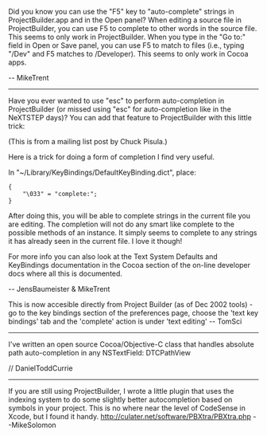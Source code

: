 

Did you know you can use the "F5" key to "auto-complete" strings in ProjectBuilder.app and in the Open panel? When editing a source file in ProjectBuilder, you can use F5 to complete to other words in the source file. This seems to only work in ProjectBuilder. When you type in the "Go to:" field in Open or Save panel, you can use F5 to match to files (i.e., typing "/Dev" and F5 matches to /Developer). This seems to only work in Cocoa apps. 

-- MikeTrent 

----

Have you ever wanted to use "esc" to perform auto-completion in ProjectBuilder (or missed using "esc" for auto-completion like in the NeXTSTEP days)? You can add that feature to ProjectBuilder with this little trick:

(This is from a mailing list post by Chuck Pisula.)

Here is a trick for doing a form of completion I find very useful.

In "~/Library/KeyBindings/DefaultKeyBinding.dict", place:

    
	{
	    "\033" = "complete:";
	}


After doing this, you will be able to <esc> complete strings in the 
current file you are editing.  The completion will not do any smart like 
complete to the possible methods of an instance.  It simply seems to 
complete to any strings it has already seen in the current file.  I love 
it though!

For more info you can also look at the Text System Defaults and KeyBindings documentation in the Cocoa section of the on-line developer 
docs where all this is  documented.

-- JensBaumeister & MikeTrent

This is now accesible directly from Project Builder (as of Dec 2002 tools) - go to the key bindings section of the preferences page, choose the 'text key bindings' tab and the 'complete' action is under 'text editing' -- TomSci

----

I've written an open source Cocoa/Objective-C class that handles absolute path auto-completion in any NSTextField:  DTCPathView

// DanielToddCurrie

----

If you are still using ProjectBuilder, I wrote a little plugin that uses the indexing system to do some slightly better autocompletion based on symbols in your project. This is no where near the level of CodeSense in Xcode, but I found it handy. http://culater.net/software/PBXtra/PBXtra.php --MikeSolomon
